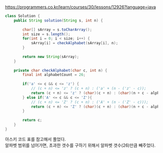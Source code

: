 https://programmers.co.kr/learn/courses/30/lessons/12926?language=java

```java
class Solution {
    public String solution(String s, int n) {
        
        char[] sArray = s.toCharArray();
        int size = s.length();
        for(int i = 0; i < size; i++) {
            sArray[i] = checkAlphabet(sArray[i], n);
        }
        
        return new String(sArray);
    }
    
    private char checkAlphabet(char c, int n) {
        final int alphabetCount = 26;
        
        if('a' <= c && c <= 'z') {
            // (c + n) <= 'z' ? (c + n) : ('a' + (n - ('z' - c));
            return (c + n) <= 'z' ? (char)(c + n) : (char)(n + c - alphabetCount);
        } else if('A' <= c && c <= 'Z'){
            // (c + n) <= 'Z' ? (c + n) : ('A' + (n - ('Z' - c)));
            return (c + n) <= 'Z' ? (char)(c + n) : (char)(n + c - alphabetCount);
        }
                  
        return c;
    }
}
```

아스키 코드 표를 참고해서 풀었다.   
알파벳 범위를 넘어가면, 초과한 갯수를 구하기 위해서 알파벳 갯수(26)만큼 빼주었다.
